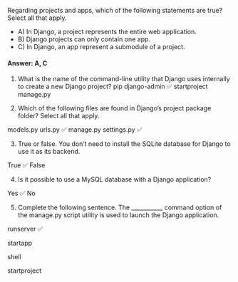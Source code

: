 Regarding projects and apps, which of the following statements are true? Select all that apply.

* A) In Django, a project represents the entire web application.
* B) Django projects can only contain one app.
* C) In Django, an app represent a submodule of a project.
#### Answer: A, C



1. What is the name of the command-line utility that Django uses internally to create a new Django project?
pip
django-admin ✅
startproject
manage.py


2. Which of the following files are found in Django’s project package folder? Select all that apply.

models.py
urls.py  ✅
manage.py
settings.py ✅

3. True or false. You don’t need to install the SQLite database for Django to use it as its backend.

True ✅
False

4. Is it possible to use a MySQL database with a Django application?

Yes  ✅
No

5. Complete the following sentence. The ___________ command option of the manage.py script utility is used to launch the Django application.

runserver ✅

startapp

shell

startproject